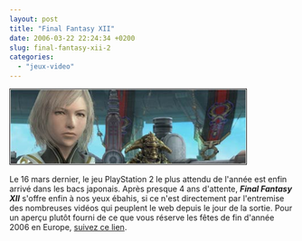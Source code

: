```yaml
---
layout: post
title: "Final Fantasy XII"
date: 2006-03-22 22:24:34 +0200
slug: final-fantasy-xii-2
categories:
  - "jeux-video"
---
```


![Final Fantasy XII](/database/jeux_video/ps2/ff12_capture_001.jpg)

 Le 16 mars dernier, le jeu PlayStation 2 le plus attendu de l'année est enfin arrivé dans les bacs japonais. Après presque 4 ans d'attente, **_Final Fantasy XII_** s'offre enfin à nos yeux ébahis, si ce n'est directement par l'entremise des nombreuses vidéos qui peuplent le web depuis le jour de la sortie. Pour un aperçu plutôt fourni de ce que vous réserve les fêtes de fin d'année 2006 en Europe, [suivez ce lien](http://www.playsyde.com/game_656_fr.html).